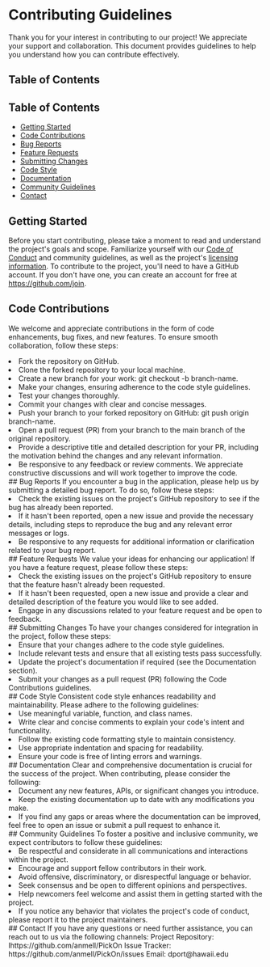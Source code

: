 # Contributing Guidelines
Thank you for your interest in contributing to our project! We appreciate your support and collaboration. This document provides guidelines to help you understand how you can contribute effectively.
## Table of Contents
## Table of Contents
- [Getting Started](#getting-started)
- [Code Contributions](#code-contributions)
- [Bug Reports](#bug-reports)
- [Feature Requests](#feature-requests)
- [Submitting Changes](#submitting-changes)
- [Code Style](#code-style)
- [Documentation](#documentation)
- [Community Guidelines](#community-guidelines)
- [Contact](#contact)

## Getting Started
Before you start contributing, please take a moment to read and understand the project's goals and scope. Familiarize yourself with our <a href="code-of-conduct.md">Code of Conduct</a> and community guidelines, as well as the project's <a href="license">licensing information</a>. 
To contribute to the project, you'll need to have a GitHub account. If you don't have one, you can create an account for free at https://github.com/join.
## Code Contributions
We welcome and appreciate contributions in the form of code enhancements, bug fixes, and new features. To ensure smooth collaboration, follow these steps:
<li> Fork the repository on GitHub. </li>
<li> Clone the forked repository to your local machine. </li>
<li> Create a new branch for your work: git checkout -b branch-name.</li>
<li> Make your changes, ensuring adherence to the code style guidelines.</li>
<li> Test your changes thoroughly.</li>
<li> Commit your changes with clear and concise messages.</li>
<li> Push your branch to your forked repository on GitHub: git push origin branch-name.</li>
<li> Open a pull request (PR) from your branch to the main branch of the original repository.</li>
<li> Provide a descriptive title and detailed description for your PR, including the motivation behind the changes and any relevant information.</li>
<li> Be responsive to any feedback or review comments. We appreciate constructive discussions and will work together to improve the code.</li>
## Bug Reports
If you encounter a bug in the application, please help us by submitting a detailed bug report. To do so, follow these steps:
<li> Check the existing issues on the project's GitHub repository to see if the bug has already been reported.</li>
<li> If it hasn't been reported, open a new issue and provide the necessary details, including steps to reproduce the bug and any relevant error messages or logs.</li>
<li> Be responsive to any requests for additional information or clarification related to your bug report.</li>
## Feature Requests
We value your ideas for enhancing our application! If you have a feature request, please follow these steps:
<li> Check the existing issues on the project's GitHub repository to ensure that the feature hasn't already been requested.</li>
<li> If it hasn't been requested, open a new issue and provide a clear and detailed description of the feature you would like to see added.</li>
<li> Engage in any discussions related to your feature request and be open to feedback.</li>
## Submitting Changes
To have your changes considered for integration in the project, follow these steps:
<li> Ensure that your changes adhere to the code style guidelines.</li>
<li> Include relevant tests and ensure that all existing tests pass successfully.</li>
<li> Update the project's documentation if required (see the Documentation section).</li>
<li> Submit your changes as a pull request (PR) following the Code Contributions guidelines.</li>
## Code Style
Consistent code style enhances readability and maintainability. Please adhere to the following guidelines:
<li> Use meaningful variable, function, and class names.</li>
<li> Write clear and concise comments to explain your code's intent and functionality.</li>
<li> Follow the existing code formatting style to maintain consistency.</li>
<li> Use appropriate indentation and spacing for readability.</li>
<li> Ensure your code is free of linting errors and warnings.</li>
## Documentation
Clear and comprehensive documentation is crucial for the success of the project. When contributing, please consider the following:
<li> Document any new features, APIs, or significant changes you introduce.</li>
<li> Keep the existing documentation up to date with any modifications you make.</li>
<li> If you find any gaps or areas where the documentation can be improved, feel free to open an issue or submit a pull request to enhance it.</li>
## Community Guidelines
To foster a positive and inclusive community, we expect contributors to follow these guidelines:
<li> Be respectful and considerate in all communications and interactions within the project.</li>
<li> Encourage and support fellow contributors in their work.</li>
<li> Avoid offensive, discriminatory, or disrespectful language or behavior.</li>
<li> Seek consensus and be open to different opinions and perspectives.</li>
<li> Help newcomers feel welcome and assist them in getting started with the project.</li>
<li> If you notice any behavior that violates the project's code of conduct, please report it to the project maintainers.</li>
## Contact
If you have any questions or need further assistance, you can reach out to us via the following channels:
Project Repository: lhttps://github.com/anmell/PickOn
Issue Tracker: https://github.com/anmell/PickOn/issues
Email: dport@hawaii.edu
